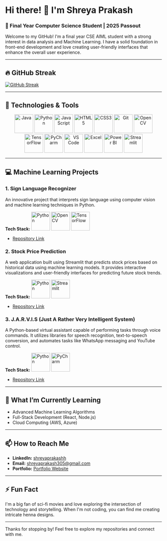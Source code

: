 # Hi there! 👋 I'm Shreya Prakash

### 🚀 Final Year Computer Science Student | 2025 Passout

Welcome to my GitHub! I'm a final year CSE AIML student with a strong interest in data analysis and Machine Learning. I have a solid foundation in front-end development and love creating user-friendly interfaces that enhance the overall user experience.

---


## 🔥 GitHub Streak

[![GitHub Streak](https://streak-stats.demolab.com/?user=your-github-username&theme=highcontrast)](https://git.io/streak-stats)

---



## 🔧 Technologies & Tools

<p align="center">
  <img src="https://img.icons8.com/color/48/000000/java-coffee-cup-logo.png" alt="Java" height="60"/>
  <img src="https://img.icons8.com/color/48/000000/python--v1.png" alt="Python" height="60"/>
  <img src="https://img.icons8.com/color/48/000000/javascript--v1.png" alt="JavaScript" height="60"/>
  <img src="https://img.icons8.com/color/48/000000/html-5--v1.png" alt="HTML5" height="60"/>
  <img src="https://img.icons8.com/color/48/000000/css3.png" alt="CSS3" height="60"/>
  <img src="https://img.icons8.com/color/48/000000/git.png" alt="Git" height="60"/>
  <img src="https://img.icons8.com/color/48/000000/opencv.png" alt="OpenCV" height="60"/>
  <img src="https://img.icons8.com/color/48/000000/tensorflow.png" alt="TensorFlow" height="60"/>
  <img src="https://resources.jetbrains.com/storage/products/pycharm/img/meta/pycharm_logo_300x300.png" alt="PyCharm" height="60"/>
  <img src="https://img.icons8.com/color/48/000000/visual-studio-code-2019.png" alt="VS Code" height="60"/>
  <img src="https://img.icons8.com/color/48/000000/microsoft-excel-2019--v1.png" alt="Excel" height="60"/>
  <img src="https://img.icons8.com/color/48/000000/power-bi.png" alt="Power BI" height="60"/>
  <img src="https://cdn.jsdelivr.net/gh/devicons/devicon/icons/streamlit/streamlit-original.svg" alt="Streamlit" height="60"/>
</p>


---

## 💻 Machine Learning Projects

### 1. Sign Language Recognizer
An innovative project that interprets sign language using computer vision and machine learning techniques in Python.

**Tech Stack:**
<img src="https://img.icons8.com/color/48/000000/python--v1.png" alt="Python" height="60"/>
<img src="https://img.icons8.com/color/48/000000/opencv.png" alt="OpenCV" height="60"/>
<img src="https://img.icons8.com/color/48/000000/tensorflow.png" alt="TensorFlow" height="60"/>

- [Repository Link](https://github.com/shreyaprakashh/Sign-Language-Recognizer)


### 2. Stock Price Prediction
A web application built using Streamlit that predicts stock prices based on historical data using machine learning models. It provides interactive visualizations and user-friendly interfaces for predicting future stock trends.

**Tech Stack:**
<img src="https://img.icons8.com/color/48/000000/python--v1.png" alt="Python" height="60"/>
<img src="https://cdn.jsdelivr.net/gh/devicons/devicon/icons/streamlit/streamlit-original.svg" alt="Streamlit" height="60"/>

- [Repository Link](https://github.com/shreyaprakashh/Stock_Price_Prediction)


### 3. J.A.R.V.I.S (Just A Rather Very Intelligent System)
A Python-based virtual assistant capable of performing tasks through voice commands. It utilizes libraries for speech recognition, text-to-speech conversion, and automates tasks like WhatsApp messaging and YouTube control.

**Tech Stack:**
<img src="https://img.icons8.com/color/48/000000/python--v1.png" alt="Python" height="60"/>
<img src="https://resources.jetbrains.com/storage/products/pycharm/img/meta/pycharm_logo_300x300.png" alt="PyCharm" height="60"/>

- [Repository Link](https://github.com/shreyaprakashh/JARVIS)



---

## 🌱 What I’m Currently Learning

- Advanced Machine Learning Algorithms
- Full-Stack Development (React, Node.js)
- Cloud Computing (AWS, Azure)

---

## 📫 How to Reach Me

- **LinkedIn:** [shreyaprakashh](https://www.linkedin.com/in/shreyaprakashh/)
- **Email:** [shreyaprakash305@gmail.com](mailto:your.email@example.com)
- **Portfolio:** [Portfolio Website](#)

---

## ⚡ Fun Fact

I'm a big fan of sci-fi movies and love exploring the intersection of technology and storytelling. When I'm not coding, you can find me creating intricate henna designs.

---

Thanks for stopping by! Feel free to explore my repositories and connect with me.
